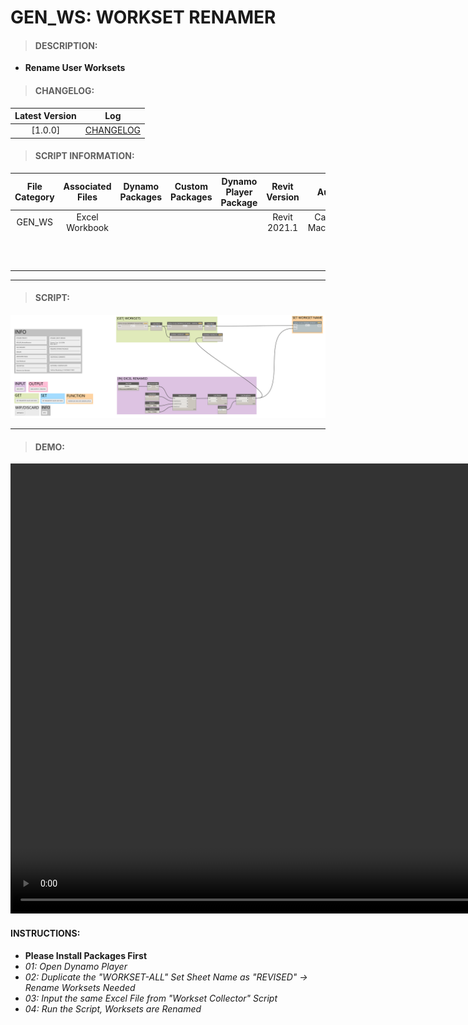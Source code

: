 # GEN_WS: WORKSET RENAMER

> #### DESCRIPTION: 
- **Rename User Worksets**

> #### CHANGELOG:

| Latest Version | Log |
| :-------: | :----: | 
|[1.0.0] | [CHANGELOG](/_scripts/_general/WORKSETS/changelog/GEN_WS_WorksetRenamer.md) |

> #### SCRIPT INFORMATION: 

| File Category| Associated Files | Dynamo Packages | Custom Packages | Dynamo Player Package | Revit Version | Author | Reviewed By | File Name & Location |
| :-------: | :----: | :---: | :---: | :---: | :---: | :---: | :--: | :--:
| GEN_WS | Excel Workbook | | | | Revit 2021.1 | Cathrine Macabuhay|  | GEN_WS_WorksetRenamer |
| | | | | | | | | (https://bimcapcom.sharepoint.com/:u:/s/BCP-Main/EYZjRwtrUe1HgXwnidjtbg8Bz2_jiFfmGS55nc9e7pRnYQ?e=QQsjkm)

----------------------------------------------------------------
> #### SCRIPT: 
<img src="/_scripts/_general/WORKSETS/images/GEN_WS_WorksetRenamer.png">


------------------------------------------------------------------------------

> #### **DEMO**: 

<video width="1280" height="720" controls>
 <source src="/_scripts/_general/WORKSETS/demo/GEN_WS_WorksetRenamer.mp4" type="video/mp4">
</video>

#### INSTRUCTIONS: 
- **Please Install Packages First**
- *01: Open Dynamo Player*
- *02: Duplicate the "WORKSET-ALL" Set Sheet Name as "REVISED" -> Rename Worksets Needed*
- *03: Input the same Excel File from "Workset Collector" Script*
- *04: Run the Script, Worksets are Renamed*

